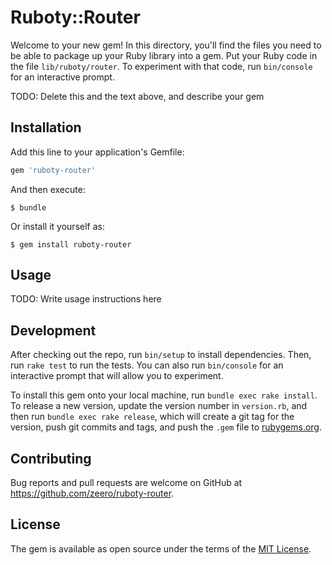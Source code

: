 # Ruboty::Router

Welcome to your new gem! In this directory, you'll find the files you need to be able to package up your Ruby library into a gem. Put your Ruby code in the file `lib/ruboty/router`. To experiment with that code, run `bin/console` for an interactive prompt.

TODO: Delete this and the text above, and describe your gem

## Installation

Add this line to your application's Gemfile:

```ruby
gem 'ruboty-router'
```

And then execute:

    $ bundle

Or install it yourself as:

    $ gem install ruboty-router

## Usage

TODO: Write usage instructions here

## Development

After checking out the repo, run `bin/setup` to install dependencies. Then, run `rake test` to run the tests. You can also run `bin/console` for an interactive prompt that will allow you to experiment.

To install this gem onto your local machine, run `bundle exec rake install`. To release a new version, update the version number in `version.rb`, and then run `bundle exec rake release`, which will create a git tag for the version, push git commits and tags, and push the `.gem` file to [rubygems.org](https://rubygems.org).

## Contributing

Bug reports and pull requests are welcome on GitHub at https://github.com/zeero/ruboty-router.

## License

The gem is available as open source under the terms of the [MIT License](https://opensource.org/licenses/MIT).
